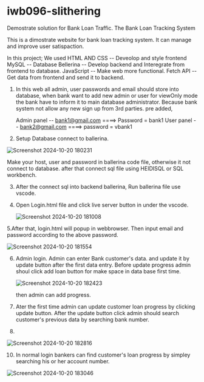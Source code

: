 # iwb096-slithering
Demostrate solution for Bank Loan Traffic. The Bank Loan Tracking System

This is a dimostrate website for bank loan tracking system. It can manage and improve user satispaction.

In this project; We used 
  HTML AND CSS -- Deveolop and style frontend
  MySQL        -- Database
  Bellerina   -- Develop backend and Interegrate from frontend to database.
  JavaScript  -- Make web more functional.
  Fetch API   -- Get data from frontend and send it to backend.

1. In this web all admin, user passwords and email should store into database, when bank want to add new admin or user for viewOnly mode the bank have to inform it to main database administrator. Because bank  system not allow any new sign up from 3rd parties.
   pre added,
   
   Admin panel -- bank1@gmail.com ====>  Password = bank1
   User panel -- bank2@gmail.com   ====>  password = vbank1

2. Setup Database connect to ballerina.
   
![Screenshot 2024-10-20 180231](https://github.com/user-attachments/assets/48107c6f-c41b-4a60-92e2-4841f53e3539)

Make your host, user and password in ballerina code file, otherwise it not connect to database.
after that connect sql file using HEIDISQL or SQL workbench.

3. After the connect sql into backend ballerina, Run ballerina file use vscode.
   
5. Open Login.html file and click live server button in under the vscode.
   
   ![Screenshot 2024-10-20 181008](https://github.com/user-attachments/assets/9a2202c5-1f43-4031-b246-74c62f8868d6)

   
5.After that, login.html will popup in webbrowser. Then input email and password according to the above password.

  ![Screenshot 2024-10-20 181554](https://github.com/user-attachments/assets/c3731311-2c39-455f-afb2-53d339b4233f)
  
6. Admin login.
   Admin can enter Bank customer's data. and update it by update button after the first data entry.
   Before update progress admin shoul click add loan button for make space in data base first time.
   
   ![Screenshot 2024-10-20 182423](https://github.com/user-attachments/assets/2fe23b7b-6aba-47f9-8417-2e2e170c9d0f)
   
   then admin can add progress.
   
8. Ater the first time admin can update customer loan progress by clicking update button. After the update button click admin should search customer's previous data by searching bank number.
9. 
![Screenshot 2024-10-20 182816](https://github.com/user-attachments/assets/3c12798f-e53d-4f2a-b078-080c8f4fbc07)


10. In normal login bankers can find customer's loan progress by simpley searching his or her account number.
    
![Screenshot 2024-10-20 183046](https://github.com/user-attachments/assets/407268f1-6cf1-4a1d-b4ee-d308559367d6)


